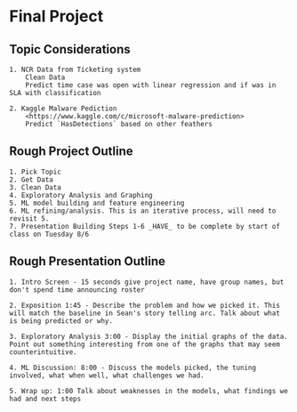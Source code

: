 # Final Project
## Topic Considerations
    1. NCR Data from Ticketing system
        Clean Data
        Predict time case was open with linear regression and if was in SLA with classification

    2. Kaggle Malware Pediction
        <https://www.kaggle.com/c/microsoft-malware-prediction>
        Predict `HasDetections` based on other feathers

## Rough Project Outline
    1. Pick Topic
    2. Get Data
    3. Clean Data
    4. Exploratory Analysis and Graphing
    5. ML model building and feature engineering
    6. ML refining/analysis. This is an iterative process, will need to revisit 5.
    7. Presentation Building Steps 1-6 _HAVE_ to be complete by start of class on Tuesday 8/6


## Rough Presentation Outline
    1. Intro Screen - 15 seconds give project name, have group names, but don't spend time announcing roster

    2. Exposition 1:45 - Describe the problem and how we picked it. This will match the baseline in Sean's story telling arc. Talk about what is being predicted or why.

    3. Exploratory Analysis 3:00 - Display the initial graphs of the data. Point out something interesting from one of the graphs that may seem counterintuitive. 

    4. ML Discussion: 8:00 - Discuss the models picked, the tuning involved, what when well, what challenges we had.

    5. Wrap up: 1:00 Talk about weaknesses in the models, what findings we had and next steps




